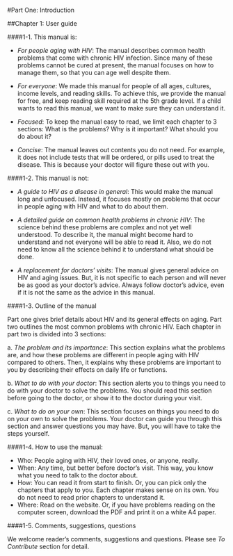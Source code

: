 #Part One: Introduction

##Chapter 1: User guide

####1-1. This manual is:

- *For people aging with HIV*: The manual describes common health problems that come with chronic HIV infection. Since many of these problems cannot be cured at present, the manual focuses on how to manage them, so that you can age well despite them.

- *For everyone*: We made this manual for people of all ages, cultures, income levels, and reading skills. To achieve this, we provide the manual for free, and keep reading skill required at the 5th grade level. If a child wants to read this manual, we want to make sure they can understand it.

- *Focused*: To keep the manual easy to read, we limit each chapter to 3 sections: What is the problems? Why is it important? What should you do about it?

- *Concise*: The manual leaves out contents you do not need. For example, it does not include tests that will be ordered, or pills used to treat the disease. This is because your doctor will figure these out with you. 

####1-2. This manual is not:

- *A guide to HIV as a disease in general*: This would make the manual long and unfocused. Instead, it focuses mostly on problems that occur in people aging with HIV and what to do about them.

- *A detailed guide on common health problems in chronic HIV*: The science behind these problems are complex and not yet well understood. To describe it, the manual might become hard to understand and not everyone will be able to read it. Also, we do not need to know all the science behind it to understand what should be done.

- *A replacement for doctors’ visits*: The manual gives general advice on HIV and aging issues. But, it is not specific to each person and will never be as good as your doctor’s advice. Always follow doctor’s advice, even if it is not the same as the advice in this manual. 

####1-3. Outline of the manual

Part one gives brief details about HIV and its general effects on aging. Part two outlines the most common problems with chronic HIV. Each chapter in part two is divided into 3 sections:

a.	*The problem and its importance*: This section explains what the problems are, and how these problems are different in people aging with HIV compared to others. Then, it explains why these problems are important to you by describing their effects on daily life or functions. 

b.	*What to do with your doctor*: This section alerts you to things you need to do with your doctor to solve the problems. You should read this section before going to the doctor, or show it to the doctor during your visit.

c.	*What to do on your own*: This section focuses on things you need to do on your own to solve the problems. Your doctor can guide you through this section and answer questions you may have. But, you will have to take the steps yourself. 

####1-4. How to use the manual:

- Who: People aging with HIV, their loved ones, or anyone, really. 
- When: Any time, but better before doctor’s visit. This way, you know what you need to talk to the doctor about.
- How: You can read it from start to finish. Or, you can pick only the chapters that apply to you. Each chapter makes sense on its own. You do not need to read prior chapters to understand it.
- Where: Read on the website. Or, if you have problems reading on the computer screen, download the PDF and print it on a white A4 paper. 

####1-5. Comments, suggestions, questions

We welcome reader’s comments, suggestions and questions. Please see *To Contribute* section for detail.